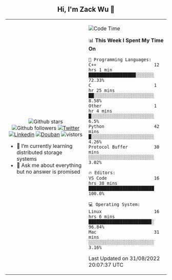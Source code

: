 <h2 align="center"> Hi, I'm Zack Wu 👋 </h2>

<table>
    <tr>
        <td valign="center" width="50%">
            <p align="center">
              <img src="https://img.shields.io/github/stars/izackwu?style=social" alt="Github stars" />
              <img src="https://img.shields.io/github/followers/izackwu?style=social" alt="Github followers" />
              <a href="https://twitter.com/_zackwu"><img src="https://img.shields.io/badge/@__zackwu-1DA1F2?style=flat&logo=Twitter&logoColor=white" alt="Twitter"/></a>
              <a href="https://www.linkedin.com/in/izackwu/?locale=en_US"><img src="https://img.shields.io/badge/@izackwu-0073b1?style=flat&logo=LinkedIn&logoColor=white" alt="Linkedin" /></a>
              <a href="https://www.douban.com/people/keith1"><img src="https://img.shields.io/badge/@keith1-007722?style=flat&logo=Douban&logoColor=white" alt="Douban" /></a>
              <img src="https://visitor-badge.glitch.me/badge?page_id=keithnull" alt="vistors" />
            </p>
            <ul>
                <li>🌱 I’m currently learning distributed storage systems</li>
                <li>💬 Ask me about everything but no answer is promised</li>
            </ul>
        </td>
       <td valign="top" width="50%">
    
<!--START_SECTION:waka-->
![Code Time](http://img.shields.io/badge/Code%20Time-2%2C011%20hrs%2044%20mins-blue)

📊 **This Week I Spent My Time On** 

```text
💬 Programming Languages: 
C++                      12 hrs 1 min        ██████████████████░░░░░░░   72.33% 
C                        1 hr 25 mins        ██░░░░░░░░░░░░░░░░░░░░░░░   8.58% 
Other                    1 hr 4 mins         █░░░░░░░░░░░░░░░░░░░░░░░░   6.5% 
Python                   42 mins             █░░░░░░░░░░░░░░░░░░░░░░░░   4.26% 
Protocol Buffer          30 mins             ░░░░░░░░░░░░░░░░░░░░░░░░░   3.02%

🔥 Editors: 
VS Code                  16 hrs 38 mins      █████████████████████████   100.0%

💻 Operating System: 
Linux                    16 hrs 6 mins       ████████████████████████░   96.84% 
Mac                      31 mins             ░░░░░░░░░░░░░░░░░░░░░░░░░   3.16%

```


 Last Updated on 31/08/2022 20:07:37 UTC
<!--END_SECTION:waka-->
</td></tr>
</table>



